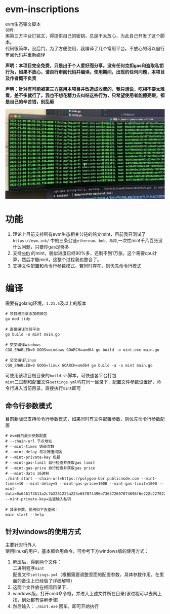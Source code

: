 # evm-inscriptions
evm生态铭文脚本  
`说明：`  
用第三方平台打铭文，得提供自己的密钥，总是不太放心，为此自己开发了这个脚本。  
代码很简单，没后门，为了方便使用，我编译了几个常用平台。不放心的可以自行审阅代码并重新编译  

**声明：本项目完全免费，只是出于个人爱好而分享。没有任何克扣gas和盗取私钥行为，如果不放心，请自行审阅代码并编译。使用期间，出现的任何问题，本项目及作者概不负责**  
  
**声明：针对有可能被第三方盗用本项目并改造成收费的，我只想说，吃相不要太难看，差不多就行了。我也不想花精力去纠结这些行为，只希望使用者能擦亮眼，都是自己的辛苦钱，别乱砸**

![示例](/example.jpg)

# 功能
1. 理论上目前支持所有evm生态相关公链的铭文mint，目前我只测试了`https://evm.ink/` 中的三条公链`ethereum、bnb、马蹄`,一次性mint千八百张没什么问题，只要你gas足够多
2. 支持[reth](https://reth.cc/list) 的mint，貌似进度已经90%多，还剩不到1万张。这个需要cpu计算，然后才能mint，这整个过程我也整合了。
3. 支持文件配置和命令行参数模式，若同时存在，则优先命令行模式

# 编译
需要有golang环境，`1.21.5`及以上的版本  

```shell
# 项目根目录添加依赖包
go mod tidy

# 直接编译当前平台
go build -o mint main.go

# 交叉编译windows
CGO_ENABLED=0 GOOS=windows GOARCH=amd64 go build -o mint.exe main.go

# 交叉编译linux
CGO_ENABLED=0 GOOS=linux GOARCH=amd64 go build -a -o mint main.go
```
可使用该项目根目录的`build.sh`脚本，可快速各平台打包  
`mint`二进制和配置文件`settings.yml`均在同一目录下，配置文件参数设置好，命令行进入当前目录，直接执行`mint`即可  

## 命令行参数模式
目前新版已支持命令行参数模式，如果同时有文件配置参数，则优先命令行参数配置
```shell
# evm链的最少参数配置
# --chain-url 节点地址
# --mint-times 铸造次数
# --mint-delay 每次铸造间隔
# --mint-private-key 私钥
# --mint-gas-limit 自行检查并获取gas limit
# --mint-gas-price 自行检查并获取gas price
# --mint-data 16进制
./mint start --chain-url=https://polygon-bor.publicnode.com --mint-times=10 --mint-delay=5 --mint-gas-price=1000 --mint-gas-limit=1000 --mint-data=0x646174613a2c7b2261223a224e657874496e736372697074696f6e222c2270223a226f7072632d3230222c226f70223a226d696e74222c227469636b223a22616e746561746572222c22616d74223a22313030303030303030227d --mint-private-key=这里输入私钥

# 其余参数，使用如下去查阅： 
main start --help
```

## 针对windows的使用方式
主要针对行外人  
使用linux的用户，基本都会用命令，可参考下方windows版的使用方式：  
1. 解压后，得到两个文件：  
二进制程序`mint`  
配置文件`settings.yml`（根据需要调整里面的配置参数，具体参数作用，在里面的备注上已经做了详细解释）  
2. 这两个文件放在相同目录下，
3. windows版，打开cmd命令框，并进入上述文件所在目录(该过程可以去网上找，到处都有讲解步骤)  
4. 然后输入：`./mint.exe` 回车，即可开始执行
